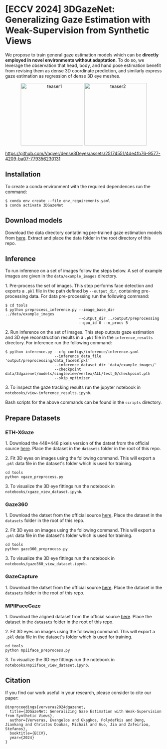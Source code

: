 # [ECCV 2024] 3DGazeNet: Generalizing Gaze Estimation with Weak-Supervision from Synthetic Views

We propose to train general gaze estimation models which can be **directly employed in novel environments without adaptation**.
To do so, we leverage the observation that head, body, and hand pose estimation benefit from revising them as dense 3D coordinate prediction, and similarly express gaze estimation as regression of dense 3D eye meshes.

<p align="center">
  <img src="assets/teaser_1_2.png" height="200" title="teaser1">
  <img src="assets/teaser_2_2.png" height="200" title="teaser2">
</p>

https://github.com/Vagver/dense3Deyes/assets/25174551/4de4fb76-9577-4209-ba07-779356230131

## Installation

To create a conda environment with the required dependences run the command: 

```
$ conda env create --file env_requirements.yaml
$ conda activate 3DGazeNet
```

## Download models

Download the data directory contatining pre-trained gaze estimation models from [here](https://drive.google.com/file/d/1mYvKRJGS8LY5IU3I8Qfvm-xINQyby1z5/view?usp=sharing). Extract and place the data folder in the root directory of this repo.

## Inference

To run inference on a set of images follow the steps below. A set of example images are given in the `data/example_images` directory.

1\. Pre-process the set of images. This step performs face detection and exports a `.pkl` file in the path defined by `--output_dir`, containing pre-processing data. For data pre-processing run the following command:

```
$ cd tools
$ python preprocess_inference.py --image_base_dir ../data/example_images 
                                 --output_dir ../output/preprocessing
                                 --gpu_id 0 --n_procs 5
```

2\. Run inference on the set of images. This step outputs gaze estimation and 3D eye reconstruction results in a `.pkl` file in the `inference_results` directory. For inference run the following command:

```
$ python inference.py --cfg configs/inference/inference.yaml
                      --inference_data_file 'output/preprocessing/data_face68.pkl'
                      --inference_dataset_dir 'data/example_images/'
                      --checkpoint data/3dgazenet/models/singleview/vertex/ALL/test_0/checkpoint.pth
                      --skip_optimizer
```

3\. To inspect the gaze tracking results run the jupyter notebook in `notebooks/view-inference_results.ipynb`.

Bash scripts for the above commands can be found in the `scripts` directory.

## Prepare Datasets 

### ETH-XGaze
1\. Download the 448*448 pixels version of the datset from the official source [here](https://ait.ethz.ch/xgaze). Place the dataset in the `datasets` folder in the root of this repo.

2\. Fit 3D eyes on images using the following command. This will export a `.pkl` data file in the dataset's folder which is used for training.
```
cd tools
python xgaze_preprocess.py
```

3\. To visualize the 3D eye fittings run the notebook in `notebooks/xgaze_view_dataset.ipynb`.

### Gaze360

1\. Download the datset from the official source [here](http://gaze360.csail.mit.edu/). Place the dataset in the `datasets` folder in the root of this repo.

2\. Fit 3D eyes on images using the following command. This will export a `.pkl` data file in the dataset's folder which is used for training.
```
cd tools
python gaze360_preprocess.py
```

3\. To visualize the 3D eye fittings run the notebook in `notebooks/gaze360_view_dataset.ipynb`.

### GazeCapture

1\. Download the datset from the official source [here](https://gazecapture.csail.mit.edu/). Place the dataset in the `datasets` folder in the root of this repo.

### MPIIFaceGaze

1\. Download the aligned dataset from the official source [here](https://www.perceptualui.org/research/datasets/MPIIFaceGaze/). Place the dataset in the `datasets` folder in the root of this repo.

2\. Fit 3D eyes on images using the following command. This will export a `.pkl` data file in the dataset's folder which is used for training.
```
cd tools
python mpiiface_preprocess.py
```

3\. To visualize the 3D eye fittings run the notebook in `notebooks/mpiiface_view_dataset.ipynb`.


## Citation
If you find our work useful in your research, please consider to cite our paper:
```
@inproceedings{ververas2024dgazenet,
  title={3DGazeNet: Generalizing Gaze Estimation with Weak-Supervision from Synthetic Views},
  author={Ververas, Evangelos and Gkagkos, Polydefkis and Deng, Jiankang and Christos Doukas, Michail and Guo, Jia and Zafeiriou, Stefanos},
  booktitle={ECCV},
  year={2024}
}
```
